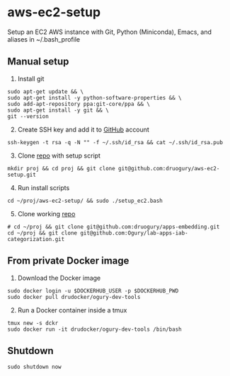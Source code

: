 # aws-ec2-setup  
Setup an EC2 AWS instance with Git, Python (Miniconda), Emacs, and aliases in ~/.bash_profile

## Manual setup  
1. Install git
```{r, engine='bash', submit}
sudo apt-get update && \
sudo apt-get install -y python-software-properties && \
sudo add-apt-repository ppa:git-core/ppa && \
sudo apt-get install -y git && \
git --version
```

2. Create SSH key and add it to [GitHub](https://github.com/settings/keys) account 
```{r, engine='bash', submit} 
ssh-keygen -t rsa -q -N "" -f ~/.ssh/id_rsa && cat ~/.ssh/id_rsa.pub
```

3. Clone [repo](https://github.com/druogury/aws-ec2-setup) with setup script
```{r, engine='bash', submit}
mkdir proj && cd proj && git clone git@github.com:druogury/aws-ec2-setup.git
```

4. Run install scripts
```{r, engine='bash', submit}
cd ~/proj/aws-ec2-setup/ && sudo ./setup_ec2.bash
```

5. Clone working [repo](https://github.com/druogury/apps_install) 
```{r, engine='bash', submit}
# cd ~/proj && git clone git@github.com:druogury/apps-embedding.git
cd ~/proj && git clone git@github.com:Ogury/lab-apps-iab-categorization.git
```

## From private Docker image
1. Download the Docker image
```{r, engine='bash', submit}
sudo docker login -u $DOCKERHUB_USER -p $DOCKERHUB_PWD
sudo docker pull drudocker/ogury-dev-tools
```

2. Run a Docker container inside a tmux
```{r, engine='bash', submit}
tmux new -s dckr
sudo docker run -it drudocker/ogury-dev-tools /bin/bash
```

## Shutdown
```{r, engine='bash', submit}
sudo shutdown now
```
